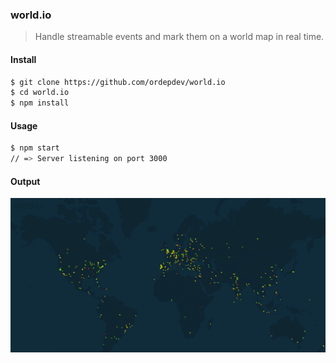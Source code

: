 ### world.io

> Handle streamable events and mark them on a world map in real time.

#### Install

```bash
$ git clone https://github.com/ordepdev/world.io
$ cd world.io
$ npm install
```
#### Usage

```bash
$ npm start
// => Server listening on port 3000
```

#### Output

![alt tag](https://raw.githubusercontent.com/ordepdev/world.io/master/www/images/world.png)
